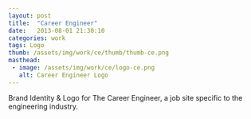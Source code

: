 ```yaml
---
layout: post
title:  "Career Engineer"
date:   2013-08-01 21:30:10
categories: work
tags: Logo
thumb: /assets/img/work/ce/thumb/thumb-ce.png
masthead:
 - image: /assets/img/work/ce/logo-ce.png
   alt: Career Engineer Logo
---
```


Brand Identity & Logo for The Career Engineer, a job site specific to the engineering industry.